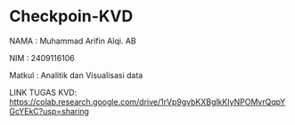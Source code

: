 # Checkpoin-KVD

NAMA : Muhammad Arifin Alqi. AB

NIM : 2409116106

Matkul : Analitik dan Visualisasi data

LINK TUGAS KVD:
https://colab.research.google.com/drive/1rVp9gvbKXBglkKIyNPOMvrQqpYGcYEkC?usp=sharing
